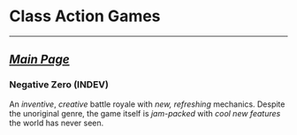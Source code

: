 # Class Action Games

---
[***Main Page***](https://kyllingene.github.io/Class_Action)
---

### Negative Zero (INDEV)

An *inventive*, *creative* battle royale with *new, refreshing* mechanics.
Despite the unoriginal genre, the game itself is *jam-packed* with *cool new
features* the world has never seen.
